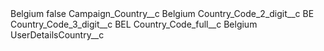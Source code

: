 <?xml version="1.0" encoding="UTF-8"?>
<CustomMetadata xmlns="http://soap.sforce.com/2006/04/metadata" xmlns:xsi="http://www.w3.org/2001/XMLSchema-instance" xmlns:xsd="http://www.w3.org/2001/XMLSchema">
    <label>Belgium</label>
    <protected>false</protected>
    <values>
        <field>Campaign_Country__c</field>
        <value xsi:type="xsd:string">Belgium</value>
    </values>
    <values>
        <field>Country_Code_2_digit__c</field>
        <value xsi:type="xsd:string">BE</value>
    </values>
    <values>
        <field>Country_Code_3_digit__c</field>
        <value xsi:type="xsd:string">BEL</value>
    </values>
    <values>
        <field>Country_Code_full__c</field>
        <value xsi:type="xsd:string">Belgium</value>
    </values>
    <values>
        <field>UserDetailsCountry__c</field>
        <value xsi:nil="true"/>
    </values>
</CustomMetadata>
